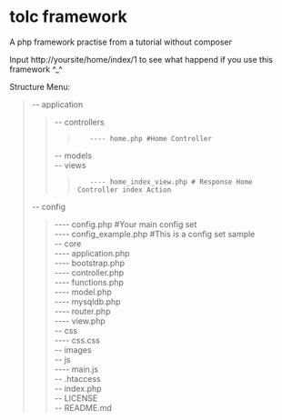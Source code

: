 # tolc framework
A php framework practise  from a tutorial without composer

Input http://yoursite/home/index/1 to see what happend if you use this framework ^_^

Structure Menu: 

>-- application   
>>    -- controllers  
>>>        ---- home.php #Home Controller   
>>    -- models   
>>    -- views   
>>>        ---- home_index_view.php # Response Home Controller index Action   
>-- config   
>>    ---- config.php #Your main config set   
>>    ---- config_example.php #This is a config set sample      
>-- core   
>>   ---- application.php     
>>   ---- bootstrap.php    
>>   ---- controller.php     
>>   ---- functions.php      
>>   ---- model.php      
>>   ---- mysqldb.php      
>>   ---- router.php      
>>   ---- view.php       
>-- css     
>>    ---- css.css    
>-- images     
>-- js     
>>    ---- main.js    
>-- .htaccess      
>-- index.php     
>-- LICENSE      
>-- README.md   
